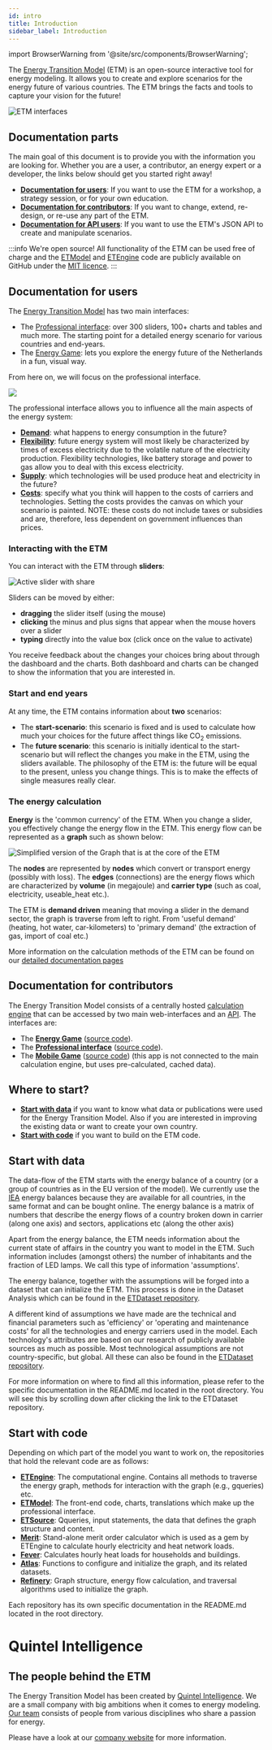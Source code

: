 ```yaml
---
id: intro
title: Introduction
sidebar_label: Introduction
---
```


import BrowserWarning from '@site/src/components/BrowserWarning';

<BrowserWarning />

The [Energy Transition Model](https://energytransitionmodel.com/) (ETM) is an
open-source interactive tool for energy modeling. It allows you to create and
explore scenarios for the energy future of various countries. The ETM brings the
facts and tools to capture your vision for the future!

![ETM interfaces](/img/docs/20200513-screenshot-ETM-scenario.png)

## Documentation parts

The main goal of this document is to provide you with the
information you are looking for. Whether you are a user, a contributor, an
energy expert or a developer, the links below should get you started right away!

* **[Documentation for users](#documentation-for-users)**: If you want to use
  the ETM for a workshop, a strategy session, or for your own education.
* **[Documentation for contributors](/contrib)**: If you want to change, extend,
  re-design, or re-use any part of the ETM.
* **[Documentation for API users](/api)**: If you want to use the ETM's JSON API
  to create and manipulate scenarios.

:::info We're open source!
All functionality of the ETM can be used free of charge and the
[ETModel](https://github.com/quintel/etmodel) and
[ETEngine](https://github.com/quintel/etengine) code are publicly available on
GitHub under the
[MIT licence](https://github.com/quintel/etmodel/blob/master/LICENSE.txt).
:::

## Documentation for users

The [Energy Transition Model](https://energytransitionmodel.com/) has two main
interfaces:

* The [Professional interface](https://pro.energytransitionmodel.com/): over 300
  sliders, 100+ charts and tables and much more. The starting point for a
  detailed energy scenario for various countries and end-years.
* The [Energy Game](https://light.energytransitionmodel.com/): lets you explore
  the energy future of the Netherlands in a fun, visual way.

From here on, we will focus on the professional interface.

![](/img/docs/20160809-screenshot-pro-ETM.png)

The professional interface allows you to influence all the main aspects of the
energy system:

* [**Demand**](/general/demand): what happens to energy consumption in the
  future?
* [**Flexibility**](/general/flexibility): future energy system will most
  likely be characterized by times of excess electricity due to the volatile
  nature of the electricity production. Flexibility technologies, like battery
  storage and power to gas allow you to deal with this excess electricity.
* [**Supply**](/general/supply): which technologies will be used produce heat
  and electricity in the future?
* [**Costs**](/general/costs): specify what you think will happen to the
  costs of carriers and technologies. Setting the costs provides the canvas on
  which your scenario is painted. NOTE: these costs do not include taxes or
  subsidies and are, therefore, less dependent on government influences than
  prices.


### Interacting with the ETM

You can interact with the ETM through **sliders**:

![Active slider with share](/img/docs/slider-example.png)

Sliders can be moved by either:

* **dragging** the slider itself (using the mouse)
* **clicking** the minus and plus signs that appear when the mouse hovers over a
  slider
* **typing** directly into the value box (click once on the value to activate)

You receive feedback about the changes your choices bring about through the
dashboard and the charts. Both dashboard and charts can be changed to show the
information that you are interested in.

### Start and end years

At any time, the ETM contains information about **two** scenarios:

* The **start-scenario**: this scenario is fixed and is used to calculate how
  much your choices for the future affect things like CO<sub>2</sub> emissions.
* The **future scenario**: this scenario is initially identical to the
  start-scenario but will reflect the changes you make in the ETM, using the
  sliders available. The philosophy of the ETM is: the future will be equal to
  the present, unless you change things. This is to make the effects of single
  measures really clear.

### The energy calculation

**Energy** is the 'common currency' of the ETM. When you change a slider, you
effectively change the energy flow in the ETM. This energy flow can be
represented as a **graph** such as shown below:

![Simplified version of the Graph that is at the core of the ETM](/img/docs/Graph.jpg)

The **nodes** are represented by **nodes** which convert or transport energy
(possibly with loss). The **edges** (connections) are the energy flows which
are characterized by **volume** (in megajoule) and **carrier type** (such as
coal, electricity, useable_heat etc.).

The ETM is **demand driven** meaning that moving a slider in the demand sector,
the graph is traverse from left to right. From 'useful demand' (heating, hot
water, car-kilometers) to 'primary demand' (the extraction of gas, import of
coal etc.)

More information on the calculation methods of the ETM can be found on our
[detailed documentation pages](/main/documentation)

## Documentation for contributors

The Energy Transition Model consists of a centrally hosted
[calculation engine](https://github.com/quintel/etengine) that can be accessed
by two main web-interfaces and an [API](/api). The interfaces are:

* The **[Energy Game](https://light.energytransitionmodel.com/)**
  ([source code](https://github.com/quintel/etflex)).
* The **[Professional interface](https://pro.energytransitionmodel.com/)**
  ([source code](https://github.com/quintel/etmodel)).
* The **[Mobile Game](https://quest.energytransitionmodel.com/)**
  ([source code](https://github.com/quintel/etmobile)) (this app is not
  connected to the main calculation engine, but uses pre-calculated, cached
  data).

## Where to start?

* **[Start with data](#start-with-data)** if you want to know what data or
  publications were used for the Energy Transition Model. Also if you are
  interested in improving the existing data or want to create your own country.
* **[Start with code](#start-with-code)** if you want to build on the ETM code.

## Start with data

The data-flow of the ETM starts with the energy balance of a country (or a group
of countries as in the EU version of the model). We currently use the
[IEA](http://www.iea.org/) energy balances because they are available for all
countries, in the same format and can be bought online. The energy balance is a
matrix of numbers that describe the energy flows of a country broken down in
carrier (along one axis) and sectors, applications etc (along the other axis)

Apart from the energy balance, the ETM needs information about the current state
of affairs in the country you want to model in the ETM. Such information
includes (amongst others) the number of inhabitants and the fraction of LED
lamps. We call this type of information 'assumptions'.

The energy balance, together with the assumptions will be forged into a dataset
that can initialize the ETM. This process is done in the Dataset Analysis which
can be found in the
[ETDataset repository](https://github.com/quintel/etdataset-public).

A different kind of assumptions we have made are the technical and financial
parameters such as 'efficiency' or 'operating and maintenance costs' for all the
technologies and energy carriers used in the model. Each technology's attributes
are based on our research of publicly available sources as much as possible.
Most technological assumptions are not country-specific, but global. All these
can also be found in the
[ETDataset repository](https://github.com/quintel/etdataset-public).

For more information on where to find all this information, please refer to the
specific documentation in the README.md located in the root directory. You will
see this by scrolling down after clicking the link to the ETDataset repository.

## Start with code

Depending on which part of the model you want to work on, the repositories that
hold the relevant code are as follows:

* **[ETEngine](https://github.com/quintel/etengine)**: The computational engine.
  Contains all methods to traverse the energy graph, methods for interaction
  with the graph (e.g., gqueries) etc.
* **[ETModel](https://github.com/quintel/etmodel)**: The front-end code, charts,
  translations which make up the professional interface.
* **[ETSource](https://github.com/quintel/etsource)**: Qqueries, input
  statements, the data that defines the graph structure and content.
* **[Merit](https://github.com/quintel/merit)**: Stand-alone merit order
  calculator which is used as a gem by ETEngine to calculate hourly electricity
  and heat network loads.
* **[Fever](https://github.com/quintel/fever)**: Calculates hourly heat loads
  for households and buildings.
* **[Atlas](https://github.com/quintel/atlas)**: Functions to configure and
  initialize the graph, and its related datasets.
* **[Refinery](https://github.com/quintel/refinery)**: Graph structure, energy
  flow calculation, and traversal algorithms used to initialize the graph.

Each repository has its own specific documentation in the
README.md located in the root directory.

# Quintel Intelligence

## The people behind the ETM

The Energy Transition Model has been created by
[Quintel Intelligence](http://quintel.com/). We are a small company with big
ambitions when it comes to energy modeling. [Our team](http://quintel.com/team)
consists of people from various disciplines who share a passion for energy.

Please have a look at our [company website](http://quintel.com/) for more
information.
